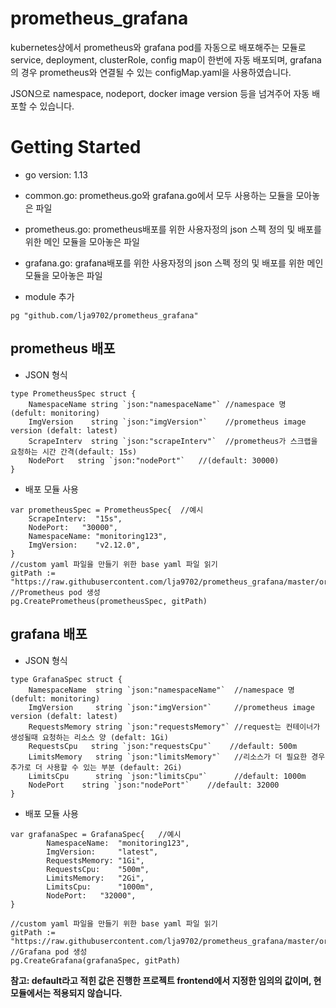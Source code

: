 # prometheus_grafana
kubernetes상에서 prometheus와 grafana pod를 자동으로 배포해주는 모듈로
service, deployment, clusterRole, config map이 한번에 자동 배포되며,
grafana의 경우 prometheus와 연결될 수 있는 configMap.yaml을 사용하였습니다.

JSON으로 namespace, nodeport, docker image version 등을 넘겨주어 자동 배포할 수 있습니다.

# Getting Started
- go version: 1.13
- common.go: prometheus.go와 grafana.go에서 모두 사용하는 모듈을 모아놓은 파일
- prometheus.go: prometheus배포를 위한 사용자정의 json 스펙 정의 및 배포를 위한 메인 모듈을 모아놓은 파일
- grafana.go: grafana배포를 위한 사용자정의 json 스펙 정의 및 배포를 위한 메인 모듈을 모아놓은 파일

- module 추가
```
pg "github.com/lja9702/prometheus_grafana"
```
## prometheus 배포
* JSON 형식
```
type PrometheusSpec struct {
	NamespaceName string `json:"namespaceName"` //namespace 명 (defult: monitoring)
	ImgVersion    string `json:"imgVersion"`    //prometheus image version (defalt: latest)
	ScrapeInterv  string `json:"scrapeInterv"`  //prometheus가 스크랩을 요청하는 시간 간격(default: 15s)
	NodePort   string `json:"nodePort"`   //(default: 30000)
}
```
* 배포 모듈 사용
```
var prometheusSpec = PrometheusSpec{  //예시
    ScrapeInterv:  "15s",
    NodePort:   "30000",
    NamespaceName: "monitoring123",
    ImgVersion:    "v2.12.0",
}
//custom yaml 파일을 만들기 위한 base yaml 파일 읽기
gitPath := "https://raw.githubusercontent.com/lja9702/prometheus_grafana/master/origin_yaml_list/"
//Prometheus pod 생성
pg.CreatePrometheus(prometheusSpec, gitPath)
```
## grafana 배포
* JSON 형식
```
type GrafanaSpec struct {
	NamespaceName  string `json:"namespaceName"`  //namespace 명 (defult: monitoring)
	ImgVersion     string `json:"imgVersion"`     //prometheus image version (defalt: latest)
	RequestsMemory string `json:"requestsMemory"` //request는 컨테이너가 생성될때 요청하는 리소스 양 (defalt: 1Gi)
	RequestsCpu   string `json:"requestsCpu"`    //default: 500m
	LimitsMemory   string `json:"limitsMemory"`   //리소스가 더 필요한 경우 추가로 더 사용할 수 있는 부분 (default: 2Gi)
	LimitsCpu      string `json:"limitsCpu"`      //default: 1000m
	NodePort	string `json:"nodePort"`	//default: 32000
}
```
* 배포 모듈 사용
```
var grafanaSpec = GrafanaSpec{   //예시
  		NamespaceName:  "monitoring123",
  		ImgVersion:     "latest",
  		RequestsMemory: "1Gi",
  		RequestsCpu:    "500m",
  		LimitsMemory:   "2Gi",
  		LimitsCpu:      "1000m",
  		NodePort:	"32000",
}

//custom yaml 파일을 만들기 위한 base yaml 파일 읽기
gitPath := "https://raw.githubusercontent.com/lja9702/prometheus_grafana/master/origin_yaml_list/"
//Grafana pod 생성
pg.CreateGrafana(grafanaSpec, gitPath)
```

**참고: default라고 적힌 값은 진행한 프로젝트 frontend에서 지정한 임의의 값이며, 현 모듈에서는 적용되지 않습니다.**
